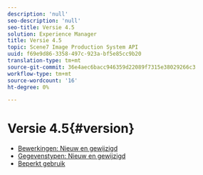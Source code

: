 ```yaml
---
description: 'null'
seo-description: 'null'
seo-title: Versie 4.5
solution: Experience Manager
title: Versie 4.5
topic: Scene7 Image Production System API
uuid: f69e9d86-3358-497c-923a-bf5e85cc9b20
translation-type: tm+mt
source-git-commit: 36e4aec6bacc946359d22089f7315e38029266c3
workflow-type: tm+mt
source-wordcount: '16'
ht-degree: 0%

---
```



# Versie 4.5{#version}

* [Bewerkingen: Nieuw en gewijzigd](r-4-5-operations.md)
* [Gegevenstypen: Nieuw en gewijzigd](r-4-5-types.md)
* [Beperkt gebruik](r-restricted-use.md)
